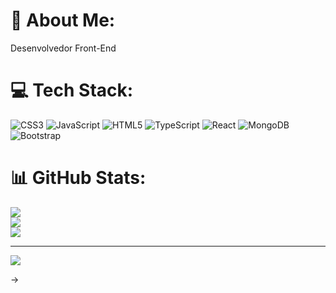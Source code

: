 # 💫 About Me:
Desenvolvedor Front-End

# 💻 Tech Stack:
![CSS3](https://img.shields.io/badge/css3-%231572B6.svg?style=for-the-badge&logo=css3&logoColor=white) ![JavaScript](https://img.shields.io/badge/javascript-%23323330.svg?style=for-the-badge&logo=javascript&logoColor=%23F7DF1E) ![HTML5](https://img.shields.io/badge/html5-%23E34F26.svg?style=for-the-badge&logo=html5&logoColor=white) ![TypeScript](https://img.shields.io/badge/typescript-%23007ACC.svg?style=for-the-badge&logo=typescript&logoColor=white) ![React](https://img.shields.io/badge/react-%2320232a.svg?style=for-the-badge&logo=react&logoColor=%2361DAFB) ![MongoDB](https://img.shields.io/badge/MongoDB-%234ea94b.svg?style=for-the-badge&logo=mongodb&logoColor=white) ![Bootstrap](https://img.shields.io/badge/bootstrap-%238511FA.svg?style=for-the-badge&logo=bootstrap&logoColor=white)
# 📊 GitHub Stats:
![](https://github-readme-stats.vercel.app/api?username=ruanpedroguedes&theme=radical&hide_border=false&include_all_commits=false&count_private=false)<br/>
![](https://github-readme-streak-stats.herokuapp.com/?user=ruanpedroguedes&theme=radical&hide_border=false)<br/>
![](https://github-readme-stats.vercel.app/api/top-langs/?username=ruanpedroguedes&theme=radical&hide_border=false&include_all_commits=false&count_private=false&layout=compact)

---
[![](https://visitcount.itsvg.in/api?id=ruanpedroguedes&icon=0&color=0)](https://visitcount.itsvg.in)

<!-- Proudly created with GPRM ( https://gprm.itsvg.in ) -->->
